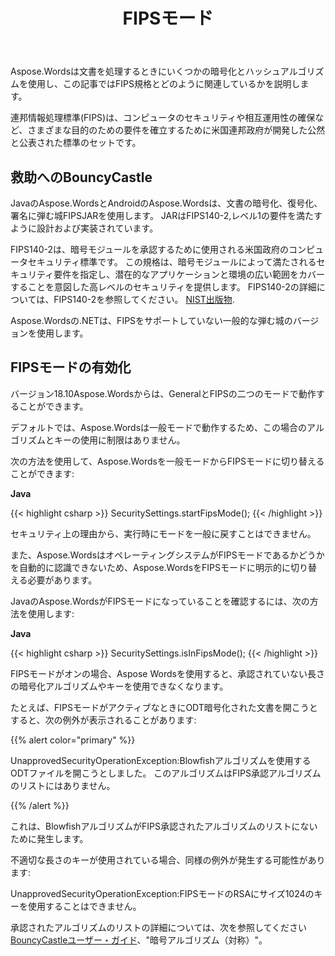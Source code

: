 ﻿---
title: FIPSモード
second_title: Aspose.WordsのためのJava
articleTitle: FIPSモード
linktitle: FIPSモード
description: "JavaのAspose.Wordsは、FIPS標準に準拠する文書を処理するときにいくつかの暗号化アルゴリズムとハッシュアルゴリズムを使用します。"
type: docs
weight: 80
url: /ja/java/fips-mode/
timestamp: 2024-05-08-10-19-58
---

Aspose.Wordsは文書を処理するときにいくつかの暗号化とハッシュアルゴリズムを使用し、この記事ではFIPS規格とどのように関連しているかを説明します。

連邦情報処理標準(FIPS)は、コンピュータのセキュリティや相互運用性の確保など、さまざまな目的のための要件を確立するために米国連邦政府が開発した公然と公表された標準のセットです。

## 救助へのBouncyCastle

JavaのAspose.WordsとAndroidのAspose.Wordsは、文書の暗号化、復号化、署名に弾む城FIPSJARを使用します。 JARはFIPS140-2,レベル1の要件を満たすように設計および実装されています。

FIPS140-2は、暗号モジュールを承認するために使用される米国政府のコンピュータセキュリティ標準です。 この規格は、暗号モジュールによって満たされるセキュリティ要件を指定し、潜在的なアプリケーションと環境の広い範囲をカバーすることを意図した高レベルのセキュリティを提供します。 FIPS140-2の詳細については、FIPS140-2を参照してください。 [NIST出版物](https://www.nist.gov/publications/security-requirements-cryptographic-modules-includes-change-notices-1232002?pub_id=902003).

Aspose.Wordsの.NETは、FIPSをサポートしていない一般的な弾む城のバージョンを使用します。

## FIPSモードの有効化

バージョン18.10Aspose.Wordsからは、GeneralとFIPSの二つのモードで動作することができます。

デフォルトでは、Aspose.Wordsは一般モードで動作するため、この場合のアルゴリズムとキーの使用に制限はありません。

次の方法を使用して、Aspose.Wordsを一般モードからFIPSモードに切り替えることができます:

**Java**

{{< highlight csharp >}}
SecuritySettings.startFipsMode();
{{< /highlight >}}

セキュリティ上の理由から、実行時にモードを一般に戻すことはできません。

また、Aspose.WordsはオペレーティングシステムがFIPSモードであるかどうかを自動的に認識できないため、Aspose.WordsをFIPSモードに明示的に切り替える必要があります。

JavaのAspose.WordsがFIPSモードになっていることを確認するには、次の方法を使用します:

**Java**

{{< highlight csharp >}}
SecuritySettings.isInFipsMode();
{{< /highlight >}}

FIPSモードがオンの場合、Aspose Wordsを使用すると、承認されていない長さの暗号化アルゴリズムやキーを使用できなくなります。

たとえば、FIPSモードがアクティブなときにODT暗号化された文書を開こうとすると、次の例外が表示されることがあります:

{{% alert color="primary" %}}

UnapprovedSecurityOperationException:Blowfishアルゴリズムを使用するODTファイルを開こうとしました。 このアルゴリズムはFIPS承認アルゴリズムのリストにはありません。

{{% /alert %}}

これは、BlowfishアルゴリズムがFIPS承認されたアルゴリズムのリストにないために発生します。

不適切な長さのキーが使用されている場合、同様の例外が発生する可能性があります:

UnapprovedSecurityOperationException:FIPSモードのRSAにサイズ1024のキーを使用することはできません。

承認されたアルゴリズムのリストの詳細については、次を参照してください [BouncyCastleユーザー・ガイド](https://downloads.bouncycastle.org/fips-java/docs/BC-FJA-UserGuide-1.0.1.pdf)、"暗号アルゴリズム（対称）"。



